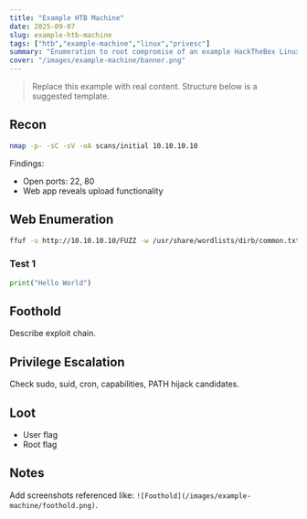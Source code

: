 ```yaml
---
title: "Example HTB Machine"
date: 2025-09-07
slug: example-htb-machine
tags: ["htb","example-machine","linux","privesc"]
summary: "Enumeration to root compromise of an example HackTheBox Linux target."
cover: "/images/example-machine/banner.png"
---
```


> Replace this example with real content. Structure below is a suggested template.

## Recon

```bash
nmap -p- -sC -sV -oA scans/initial 10.10.10.10
```

Findings:
- Open ports: 22, 80
- Web app reveals upload functionality

## Web Enumeration

```bash
ffuf -u http://10.10.10.10/FUZZ -w /usr/share/wordlists/dirb/common.txt -ic
```
### Test 1

```python
print("Hello World")
```


## Foothold
Describe exploit chain.

## Privilege Escalation
Check sudo, suid, cron, capabilities, PATH hijack candidates.

## Loot
- User flag
- Root flag

## Notes
Add screenshots referenced like: `![Foothold](/images/example-machine/foothold.png)`.
